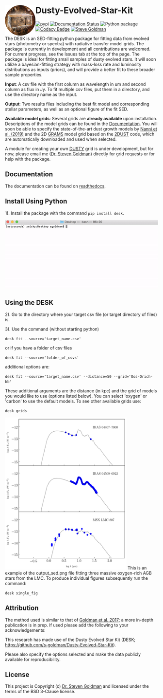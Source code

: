 Dusty-Evolved-Star-Kit<img align="left" width="100" height="100" src="docs/the_desk.png">
=========================================================================================
[![pypi](https://img.shields.io/badge/pypi-DESK-blue.svg)](https://pypi.org/project/desk/)
[![Documentation Status](https://readthedocs.org/projects/dusty-evolved-star-kit/badge/?version=latest)](https://dusty-evolved-star-kit.readthedocs.io/en/latest/?badge=latest)
![Python package](https://github.com/s-goldman/Dusty-Evolved-Star-Kit/workflows/Python%20package/badge.svg?branch=master)
[![Codacy Badge](https://api.codacy.com/project/badge/Grade/b6bd41e6d7db48e7b811a106015f2d82)](https://www.codacy.com/manual/s-goldman/Dusty-Evolved-Star-Kit?utm_source=github.com&amp;utm_medium=referral&amp;utm_content=s-goldman/Dusty-Evolved-Star-Kit&amp;utm_campaign=Badge_Grade)
[![Steve Goldman](https://img.shields.io/badge/STScI-Steve%20Goldman-blue.svg)](http://www.stsci.edu/~sgoldman/)

The DESK is an SED-fitting python package for fitting data from evolved stars (photometry or spectra) with radiative transfer model grids. The package is currently in development and all contributions are welcomed. For current progress, see the Issues tab at the top of the page. The package is ideal for fitting small samples of dusty evolved stars. It will soon utilize a bayesian-fitting strategy with mass-loss rate and luminosity distributions as inputs (priors), and will provide a better fit  to these broader sample properties.

**Input**: A csv file with the first column as wavelength in um and second column as flux in Jy. To fit multiple csv files, put them in a directory, and use the directory name as the input.

**Output**: Two results files including the best fit model and corresponding stellar parameters, as well as an optional figure of the fit SED.

**Available model grids**:
Several grids are **already available** upon installation. Descriptions of the model grids can be found in the [Documentation](https://dusty-evolved-star-kit.readthedocs.io/en/latest/grids.html). You will soon be able to specify the state-of-the-art dust growth models by [Nanni et al. (2019)](https://ui.adsabs.harvard.edu/abs/2019MNRAS.487..502N/abstract) and the 2D [GRAMS](https://2dust.stsci.edu/grams_models.cgi) model grid based on the [2DUST](https://2dust.stsci.edu/index.cgi) code, which are automatically downloaded and used when selected.

A module for creating your own [DUSTY](https://github.com/ivezic/dusty) grid is under development, but for now, please email me ([Dr. Steven Goldman](http://www.stsci.edu/~sgoldman/)) directly for grid requests or for help with the package.

Documentation
-------------

The documentation can be found on [readthedocs](http://dusty-evolved-star-kit.readthedocs.io/en/latest/).

Install Using Python
-------------------

1). Install the package with the command `pip install desk`.

![](docs/pip_install.gif)

Using the DESK
-------------------

2). Go to the directory where your target csv file (or target directory of files) is.  

3). Use the command (without starting python)

  `desk fit --source='target_name.csv'`

or if you have a folder of csv files

  `desk fit --source='folder_of_csvs'`

additional options are:

`desk fit --source='target_name.csv' --distance=50 --grid='Oss-Orich-bb'`

These additional arguments are the distance (in kpc) and the grid of models you would like to use (options listed below). You can select 'oxygen' or 'carbon' to use the default models. To see other available grids use:

`desk grids`

<img src="docs/example.png"  width="400" height="500">
This is an example of the output_sed.png file fitting three massive oxygen-rich AGB stars from the LMC. To produce individual figures subsequently run the command:

`desk single_fig`

Attribution
-----------

The method used is similar to that of [Goldman et al. 2017](https://ui.adsabs.harvard.edu/abs/2017MNRAS.465..403G/abstract); a more in-depth publication is in prep. If used please add the following to your acknowledgements:

This research has made use of the Dusty Evolved Star Kit (DESK; <https://github.com/s-goldman/Dusty-Evolved-Star-Kit>).

Please also specify the options selected and make the data publicly available for reproducibility.

License
-------

This project is Copyright (c) [Dr. Steven Goldman](http://www.stsci.edu/~sgoldman/) and licensed under
the terms of the BSD 3-Clause license.
